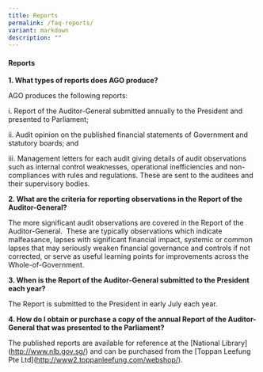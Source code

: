 ```yaml
---
title: Reports
permalink: /faq-reports/
variant: markdown
description: ""
---
```

<h4><strong>Reports</strong></h4><p><strong>1. What types of reports does AGO produce?</strong></p><p>AGO produces the following reports:</p><p>i. Report of the Auditor-General submitted annually to the President and presented to Parliament;</p><p></p><p>ii. Audit opinion on the published financial statements of Government and statutory boards; and</p><p>iii. Management letters for each audit giving details of audit observations such as internal control weaknesses, operational inefficiencies and non-compliances with rules and regulations. These are sent to the auditees and their supervisory bodies.</p><p><strong>2. What are the criteria for reporting observations in the Report of the Auditor-General?</strong></p><p>The more significant audit observations are covered in the Report of the Auditor-General.&nbsp; These are typically observations which indicate malfeasance, lapses with significant financial impact, systemic or common lapses that may seriously weaken financial governance and controls if not corrected, or serve as useful learning points for improvements across the Whole-of-Government.</p><p></p><p><strong>3. When is the Report of the Auditor-General submitted to the President each year?</strong></p><p>The Report is submitted to the President in early July each year.</p><p></p><p><strong>4. How do I obtain or purchase a copy of the annual Report of the Auditor-General that was presented to the Parliament?</strong></p><p>The published reports are available for reference at the&nbsp;[National Library](<a href="http://www.nlb.gov.sg/" rel="noopener noreferrer nofollow" target="_blank">http://www.nlb.gov.sg/</a>)&nbsp;and can be purchased from the&nbsp;[Toppan Leefung Pte Ltd](<a href="http://www2.toppanleefung.com/webshop/" rel="noopener noreferrer nofollow" target="_blank">http://www2.toppanleefung.com/webshop/</a>).</p>